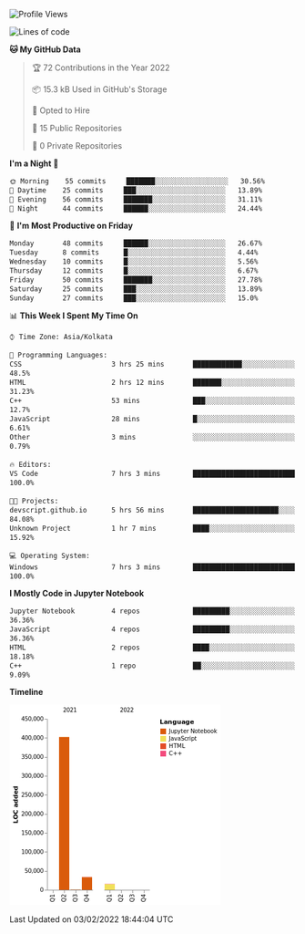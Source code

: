 <!--START_SECTION:waka-->
![Profile Views](http://img.shields.io/badge/Profile%20Views-0-blue)

![Lines of code](https://img.shields.io/badge/From%20Hello%20World%20I%27ve%20Written-453%20Thousand%20lines%20of%20code-blue)

**🐱 My GitHub Data** 

> 🏆 72 Contributions in the Year 2022
 > 
> 📦 15.3 kB Used in GitHub's Storage 
 > 
> 💼 Opted to Hire
 > 
> 📜 15 Public Repositories 
 > 
> 🔑 0 Private Repositories  
 > 
**I'm a Night 🦉** 

```text
🌞 Morning    55 commits     ███████░░░░░░░░░░░░░░░░░░   30.56% 
🌆 Daytime    25 commits     ███░░░░░░░░░░░░░░░░░░░░░░   13.89% 
🌃 Evening    56 commits     ███████░░░░░░░░░░░░░░░░░░   31.11% 
🌙 Night      44 commits     ██████░░░░░░░░░░░░░░░░░░░   24.44%

```
📅 **I'm Most Productive on Friday** 

```text
Monday       48 commits     ██████░░░░░░░░░░░░░░░░░░░   26.67% 
Tuesday      8 commits      █░░░░░░░░░░░░░░░░░░░░░░░░   4.44% 
Wednesday    10 commits     █░░░░░░░░░░░░░░░░░░░░░░░░   5.56% 
Thursday     12 commits     █░░░░░░░░░░░░░░░░░░░░░░░░   6.67% 
Friday       50 commits     ███████░░░░░░░░░░░░░░░░░░   27.78% 
Saturday     25 commits     ███░░░░░░░░░░░░░░░░░░░░░░   13.89% 
Sunday       27 commits     ███░░░░░░░░░░░░░░░░░░░░░░   15.0%

```


📊 **This Week I Spent My Time On** 

```text
⌚︎ Time Zone: Asia/Kolkata

💬 Programming Languages: 
CSS                      3 hrs 25 mins       ████████████░░░░░░░░░░░░░   48.5% 
HTML                     2 hrs 12 mins       ███████░░░░░░░░░░░░░░░░░░   31.23% 
C++                      53 mins             ███░░░░░░░░░░░░░░░░░░░░░░   12.7% 
JavaScript               28 mins             █░░░░░░░░░░░░░░░░░░░░░░░░   6.61% 
Other                    3 mins              ░░░░░░░░░░░░░░░░░░░░░░░░░   0.79%

🔥 Editors: 
VS Code                  7 hrs 3 mins        █████████████████████████   100.0%

🐱‍💻 Projects: 
devscript.github.io      5 hrs 56 mins       █████████████████████░░░░   84.08% 
Unknown Project          1 hr 7 mins         ████░░░░░░░░░░░░░░░░░░░░░   15.92%

💻 Operating System: 
Windows                  7 hrs 3 mins        █████████████████████████   100.0%

```

**I Mostly Code in Jupyter Notebook** 

```text
Jupyter Notebook         4 repos             █████████░░░░░░░░░░░░░░░░   36.36% 
JavaScript               4 repos             █████████░░░░░░░░░░░░░░░░   36.36% 
HTML                     2 repos             ████░░░░░░░░░░░░░░░░░░░░░   18.18% 
C++                      1 repo              ██░░░░░░░░░░░░░░░░░░░░░░░   9.09%

```


**Timeline**

![Chart not found](https://raw.githubusercontent.com/ThejaswinS/ThejaswinS/main/charts/bar_graph.png) 


 Last Updated on 03/02/2022 18:44:04 UTC
<!--END_SECTION:waka-->





